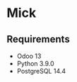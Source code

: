 # Mick

[//]: # (Foobar is a Python library for dealing with word pluralization.)

## Requirements

* Odoo 13
* Python 3.9.0
* PostgreSQL 14.4

[//]: # ()
[//]: # (## Installation)

[//]: # ()
[//]: # (Use the package manager [pip]&#40;https://pip.pypa.io/en/stable/&#41; to install foobar.)

[//]: # ()
[//]: # (```bash)

[//]: # (pip install foobar)

[//]: # (```)

[//]: # ()
[//]: # (## Usage)

[//]: # ()
[//]: # (```python)

[//]: # (import foobar)

[//]: # ()
[//]: # (# returns 'words')

[//]: # (foobar.pluralize&#40;'word'&#41;)

[//]: # ()
[//]: # (# returns 'geese')

[//]: # (foobar.pluralize&#40;'goose'&#41;)

[//]: # ()
[//]: # (# returns 'phenomenon')

[//]: # (foobar.singularize&#40;'phenomena'&#41;)

[//]: # (```)

[//]: # ()
[//]: # (## Contributing)

[//]: # ()
[//]: # (Pull requests are welcome. For major changes, please open an issue first)

[//]: # (to discuss what you would like to change.)

[//]: # ()
[//]: # (Please make sure to update tests as appropriate.)

[//]: # ()
[//]: # (## License)

[//]: # ()
[//]: # ([MIT]&#40;https://choosealicense.com/licenses/mit/&#41;)